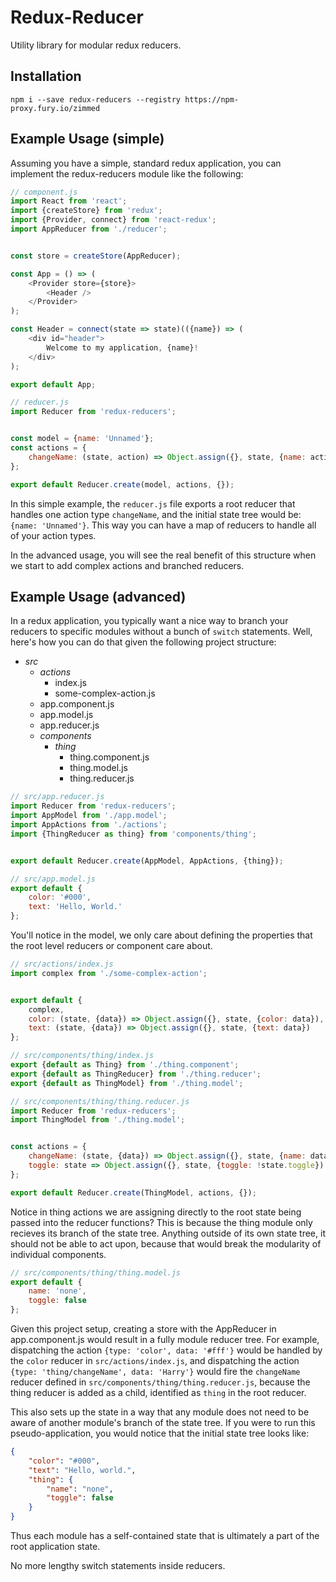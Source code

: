 # Redux-Reducer
Utility library for modular redux reducers.

## Installation

```
npm i --save redux-reducers --registry https://npm-proxy.fury.io/zimmed
```

## Example Usage (simple)

Assuming you have a simple, standard redux application, you can implement the redux-reducers module like the following:

```javascript
// component.js
import React from 'react';
import {createStore} from 'redux';
import {Provider, connect} from 'react-redux';
import AppReducer from './reducer';


const store = createStore(AppReducer);

const App = () => (
    <Provider store={store}>
        <Header />
    </Provider>
);

const Header = connect(state => state)(({name}) => (
    <div id="header">
        Welcome to my application, {name}!
    </div>
);

export default App;
```

```javascript
// reducer.js
import Reducer from 'redux-reducers';


const model = {name: 'Unnamed'};
const actions = {
    changeName: (state, action) => Object.assign({}, state, {name: action.data})
};

export default Reducer.create(model, actions, {});
```

In this simple example, the `reducer.js` file exports a root reducer that handles one action type `changeName`, and the initial state tree would be: `{name: 'Unnamed'}`. This way you can have a map of reducers to handle all of your action types.

In the advanced usage, you will see the real benefit of this structure when we start to add complex actions and branched reducers.

## Example Usage (advanced)

In a redux application, you typically want a nice way to branch your reducers to specific modules without a bunch of `switch` statements. Well, here's how you can do that given the following project structure:

- *src*
    - *actions*
        - index.js
        - some-complex-action.js
    - app.component.js
    - app.model.js
    - app.reducer.js
    - *components*
        - *thing*
            - thing.component.js
            - thing.model.js
            - thing.reducer.js

```javascript
// src/app.reducer.js
import Reducer from 'redux-reducers';
import AppModel from './app.model';
import AppActions from './actions';
import {ThingReducer as thing} from 'components/thing';


export default Reducer.create(AppModel, AppActions, {thing});
```

```javascript
// src/app.model.js
export default {
    color: '#000',
    text: 'Hello, World.'
};
```

You'll notice in the model, we only care about defining the properties that the root level reducers or component care about.

```javascript
// src/actions/index.js
import complex from './some-complex-action';


export default {
    complex,
    color: (state, {data}) => Object.assign({}, state, {color: data}),
    text: (state, {data}) => Object.assign({}, state, {text: data})
};
```

```javascript
// src/components/thing/index.js
export {default as Thing} from './thing.component';
export {default as ThingReducer} from './thing.reducer';
export {default as ThingModel} from './thing.model';
```

```javascript
// src/components/thing/thing.reducer.js
import Reducer from 'redux-reducers';
import ThingModel from './thing.model';


const actions = {
    changeName: (state, {data}) => Object.assign({}, state, {name: data}),
    toggle: state => Object.assign({}, state, {toggle: !state.toggle})
};

export default Reducer.create(ThingModel, actions, {});
```

Notice in thing actions we are assigning directly to the root state being passed into the reducer functions? This is because the thing module only recieves its branch of the state tree. Anything outside of its own state tree, it should not be able to act upon, because that would break the modularity of individual components.

```javascript
// src/components/thing/thing.model.js
export default {
    name: 'none',
    toggle: false
};
```

Given this project setup, creating a store with the AppReducer in app.component.js would result in a fully module reducer tree. For example, dispatching the action `{type: 'color', data: '#fff'}` would be handled by the `color` reducer in `src/actions/index.js`, and dispatching the action `{type: 'thing/changeName', data: 'Harry'}` would fire the `changeName` reducer defined in `src/components/thing/thing.reducer.js`, because the thing reducer is added as a child, identified as `thing` in the root reducer.

This also sets up the state in a way that any module does not need to be aware of another module's branch of the state tree. If you were to run this pseudo-application, you would notice that the initial state tree looks like:
```json
{
    "color": "#000",
    "text": "Hello, world.",
    "thing": {
        "name": "none",
        "toggle": false
    }
}
```
Thus each module has a self-contained state that is ultimately a part of the root application state.

No more lengthy switch statements inside reducers.